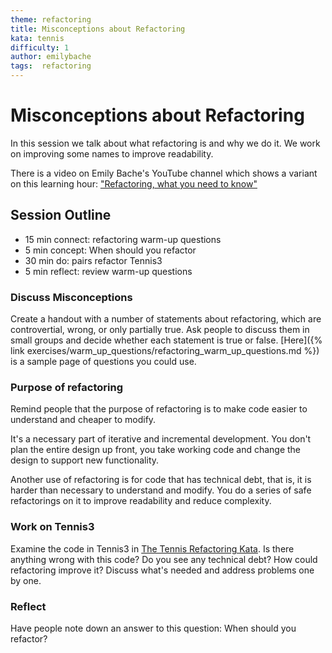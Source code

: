 ```yaml
---
theme: refactoring
title: Misconceptions about Refactoring
kata: tennis
difficulty: 1
author: emilybache
tags:  refactoring
---
```



# Misconceptions about Refactoring

In this session we talk about what refactoring is and why we do it. We work on improving some names to improve readability.

There is a video on Emily Bache's YouTube channel which shows a variant on this learning hour: ["Refactoring, what you need to know"](https://youtu.be/K7xSsNpeM8I)

## Session Outline

* 15 min connect: refactoring warm-up questions   
* 5 min concept: When should you refactor
* 30 min do: pairs refactor Tennis3
* 5 min reflect: review warm-up questions


### Discuss Misconceptions
Create a handout with a number of statements about refactoring, which are controvertial, wrong, or only partially true. Ask people to discuss them in small groups and decide whether each statement is true or false. [Here]({% link exercises/warm_up_questions/refactoring_warm_up_questions.md %}) is a sample page of questions you could use.

### Purpose of refactoring
Remind people that the purpose of refactoring is to make code easier to understand and cheaper to modify. 

It's a necessary part of iterative and incremental development. You don't plan the entire design up front, you take working code and change the design to support new functionality. 

Another use of refactoring is for code that has technical debt, that is, it is harder than necessary to understand and modify. You do a series of safe refactorings on it to improve readability and reduce complexity.

### Work on Tennis3
Examine the code in Tennis3 in [The Tennis Refactoring Kata](https://github.com/emilybache/Tennis-Refactoring-Kata). Is there anything wrong with this code? Do you see any technical debt? How could refactoring improve it? Discuss what's needed and address problems one by one.

### Reflect
Have people note down an answer to this question: When should you refactor?
